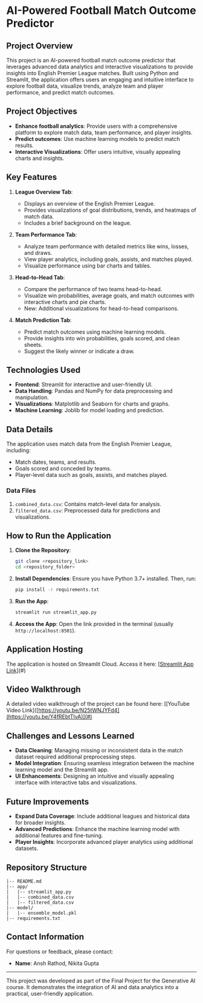# AI-Powered Football Match Outcome Predictor

## Project Overview
This project is an AI-powered football match outcome predictor that leverages advanced data analytics and interactive visualizations to provide insights into English Premier League matches. Built using Python and Streamlit, the application offers users an engaging and intuitive interface to explore football data, visualize trends, analyze team and player performance, and predict match outcomes.

## Project Objectives
- **Enhance football analytics**: Provide users with a comprehensive platform to explore match data, team performance, and player insights.
- **Predict outcomes**: Use machine learning models to predict match results.
- **Interactive Visualizations**: Offer users intuitive, visually appealing charts and insights.

## Key Features
1. **League Overview Tab**:
   - Displays an overview of the English Premier League.
   - Provides visualizations of goal distributions, trends, and heatmaps of match data.
   - Includes a brief background on the league.

2. **Team Performance Tab**:
   - Analyze team performance with detailed metrics like wins, losses, and draws.
   - View player analytics, including goals, assists, and matches played.
   - Visualize performance using bar charts and tables.

3. **Head-to-Head Tab**:
   - Compare the performance of two teams head-to-head.
   - Visualize win probabilities, average goals, and match outcomes with interactive charts and pie charts.
   - New: Additional visualizations for head-to-head comparisons.

4. **Match Prediction Tab**:
   - Predict match outcomes using machine learning models.
   - Provide insights into win probabilities, goals scored, and clean sheets.
   - Suggest the likely winner or indicate a draw.

## Technologies Used
- **Frontend**: Streamlit for interactive and user-friendly UI.
- **Data Handling**: Pandas and NumPy for data preprocessing and manipulation.
- **Visualizations**: Matplotlib and Seaborn for charts and graphs.
- **Machine Learning**: Joblib for model loading and prediction.

## Data Details
The application uses match data from the English Premier League, including:
- Match dates, teams, and results.
- Goals scored and conceded by teams.
- Player-level data such as goals, assists, and matches played.

### Data Files
1. `combined_data.csv`: Contains match-level data for analysis.
2. `filtered_data.csv`: Preprocessed data for predictions and visualizations.

## How to Run the Application
1. **Clone the Repository**:
   ```bash
   git clone <repository_link>
   cd <repository_folder>
   ```
2. **Install Dependencies**:
   Ensure you have Python 3.7+ installed. Then, run:
   ```bash
   pip install -r requirements.txt
   ```
3. **Run the App**:
   ```bash
   streamlit run streamlit_app.py
   ```
4. **Access the App**:
   Open the link provided in the terminal (usually `http://localhost:8501`).

## Application Hosting
The application is hosted on Streamlit Cloud. Access it here:
[[Streamlit App Link](https://aipowersportspredictor-7idugyvjukbwbotkyk6pjp.streamlit.app/)](#)

## Video Walkthrough
A detailed video walkthrough of the project can be found here:
[[YouTube Video Link]([https://youtu.be/N25tWNJYFd4](https://youtu.be/Y4fREbtTIvA)](#)

## Challenges and Lessons Learned
- **Data Cleaning**: Managing missing or inconsistent data in the match dataset required additional preprocessing steps.
- **Model Integration**: Ensuring seamless integration between the machine learning model and the Streamlit app.
- **UI Enhancements**: Designing an intuitive and visually appealing interface with interactive tabs and visualizations.

## Future Improvements
- **Expand Data Coverage**: Include additional leagues and historical data for broader insights.
- **Advanced Predictions**: Enhance the machine learning model with additional features and fine-tuning.
- **Player Insights**: Incorporate advanced player analytics using additional datasets.

## Repository Structure
```
|-- README.md
|-- app/
|   |-- streamlit_app.py
|   |-- combined_data.csv
|   |-- filtered_data.csv
|-- model/
|   |-- ensemble_model.pkl
|-- requirements.txt
```

## Contact Information
For questions or feedback, please contact:
- **Name**: Ansh Rathod, Nikita Gupta

---

This project was developed as part of the Final Project for the Generative AI course. It demonstrates the integration of AI and data analytics into a practical, user-friendly application.

